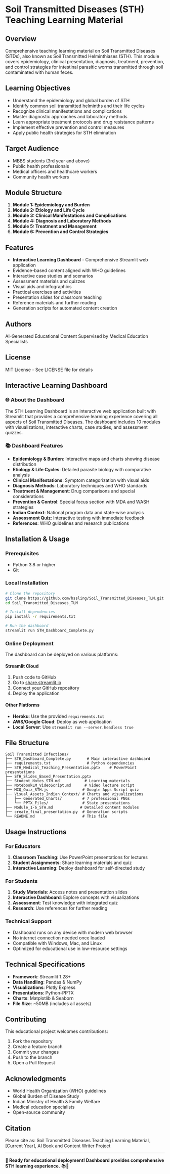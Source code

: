 # Soil Transmitted Diseases (STH) Teaching Learning Material

## Overview
Comprehensive teaching learning material on Soil Transmitted Diseases (STDs), also known as Soil Transmitted Helminthiases (STH). This module covers epidemiology, clinical presentation, diagnosis, treatment, prevention, and control strategies for intestinal parasitic worms transmitted through soil contaminated with human feces.

## Learning Objectives
- Understand the epidemiology and global burden of STH
- Identify common soil transmitted helminths and their life cycles
- Recognize clinical manifestations and complications
- Master diagnostic approaches and laboratory methods
- Learn appropriate treatment protocols and drug resistance patterns
- Implement effective prevention and control measures
- Apply public health strategies for STH elimination

## Target Audience
- MBBS students (3rd year and above)
- Public health professionals
- Medical officers and healthcare workers
- Community health workers

## Module Structure
1. **Module 1: Epidemiology and Burden**
2. **Module 2: Etiology and Life Cycle**
3. **Module 3: Clinical Manifestations and Complications**
4. **Module 4: Diagnosis and Laboratory Methods**
5. **Module 5: Treatment and Management**
6. **Module 6: Prevention and Control Strategies**

## Features
- **Interactive Learning Dashboard** - Comprehensive Streamlit web application
- Evidence-based content aligned with WHO guidelines
- Interactive case studies and scenarios
- Assessment materials and quizzes
- Visual aids and infographics
- Practical exercises and activities
- Presentation slides for classroom teaching
- Reference materials and further reading
- Generation scripts for automated content creation

## Authors
AI-Generated Educational Content
Supervised by Medical Education Specialists

## License
MIT License - See LICENSE file for details

## Interactive Learning Dashboard

### 🌐 **About the Dashboard**
The STH Learning Dashboard is an interactive web application built with Streamlit that provides a comprehensive learning experience covering all aspects of Soil Transmitted Diseases. The dashboard includes 10 modules with visualizations, interactive charts, case studies, and assessment quizzes.

### 📚 Dashboard Features
- **Epidemiology & Burden**: Interactive maps and charts showing disease distribution
- **Etiology & Life Cycles**: Detailed parasite biology with comparative analysis
- **Clinical Manifestations**: Symptom categorization with visual aids
- **Diagnosis Methods**: Laboratory techniques and WHO standards
- **Treatment & Management**: Drug comparisons and special considerations
- **Prevention & Control**: Special focus section with MDA and WASH strategies
- **Indian Context**: National program data and state-wise analysis
- **Assessment Quiz**: Interactive testing with immediate feedback
- **References**: WHO guidelines and research publications

## Installation & Usage

### Prerequisites
- Python 3.8 or higher
- Git

### Local Installation
```bash
# Clone the repository
git clone https://github.com/hssling/Soil_Transmitted_Diseases_TLM.git
cd Soil_Transmitted_Diseases_TLM

# Install dependencies
pip install -r requirements.txt

# Run the dashboard
streamlit run STH_Dashboard_Complete.py
```

### Online Deployment
The dashboard can be deployed on various platforms:

#### Streamlit Cloud
1. Push code to GitHub
2. Go to [share.streamlit.io](https://share.streamlit.io)
3. Connect your GitHub repository
4. Deploy the application

#### Other Platforms
- **Heroku**: Use the provided `requirements.txt`
- **AWS/Google Cloud**: Deploy as web application
- **Local Server**: Use `streamlit run --server.headless true`

## File Structure
```
Soil Transmitted Infections/
├── STH_Dashboard_Complete.py       # Main interactive dashboard
├── requirements.txt                # Python dependencies
├── STH_Medical_Teaching_Presentation.pptx    # PowerPoint presentations
├── STH_Slides_Based_Presentation.pptx
├── Student_Notes_STH.md           # Learning materials
├── NotebookLM_VideoScript.md      # Video lecture script
├── MCQ_Quiz_STH.js               # Google Apps Script quiz
├── Visual_Assets_Indian_Context/ # Charts and visualizations
│   ├── Generated_Charts/         # 7 professional PNGs
│   └── PPTX_Files/               # State presentations
├── Module_1-6_STH.md            # Detailed content modules
├── create_final_presentation.py  # Generation scripts
└── README.md                     # This file
```

## Usage Instructions

### For Educators
1. **Classroom Teaching**: Use PowerPoint presentations for lectures
2. **Student Assignments**: Share learning materials and quiz
3. **Interactive Learning**: Deploy dashboard for self-directed study

### For Students
1. **Study Materials**: Access notes and presentation slides
2. **Interactive Dashboard**: Explore concepts with visualizations
3. **Assessment**: Test knowledge with integrated quiz
4. **Research**: Use references for further reading

### Technical Support
- Dashboard runs on any device with modern web browser
- No internet connection needed once loaded
- Compatible with Windows, Mac, and Linux
- Optimized for educational use in low-resource settings

## Technical Specifications

- **Framework**: Streamlit 1.28+
- **Data Handling**: Pandas & NumPy
- **Visualizations**: Plotly Express
- **Presentations**: Python-PPTX
- **Charts**: Matplotlib & Seaborn
- **File Size**: ~50MB (includes all assets)

## Contributing
This educational project welcomes contributions:
1. Fork the repository
2. Create a feature branch
3. Commit your changes
4. Push to the branch
5. Open a Pull Request

## Acknowledgments
- World Health Organization (WHO) guidelines
- Global Burden of Disease Study
- Indian Ministry of Health & Family Welfare
- Medical education specialists
- Open-source community

## Citation
Please cite as: Soil Transmitted Diseases Teaching Learning Material, [Current Year], AI Book and Content Writer Project

---

**🦟 Ready for educational deployment! Dashboard provides comprehensive STH learning experience.** 📚🏥
